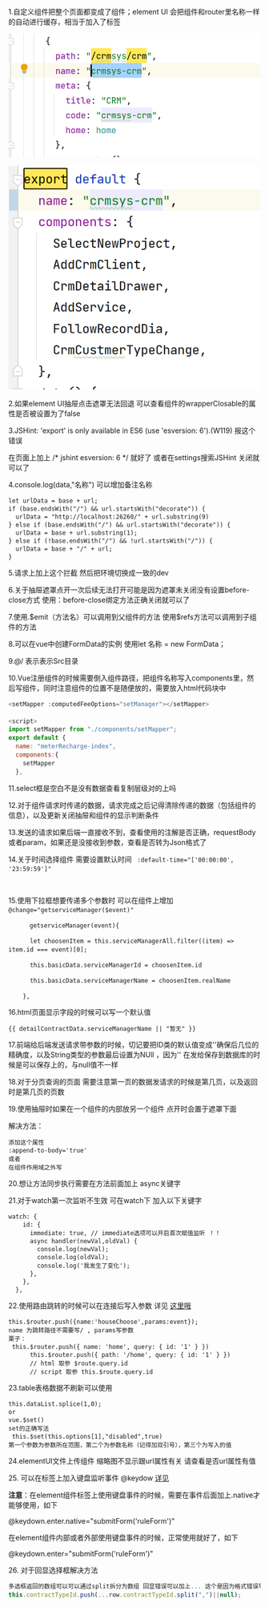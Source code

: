 
1.自定义组件把整个页面都变成了组件；element UI 会把组件和router里名称一样的自动进行缓存，相当于加入了<keep-alive >标签

![image](images/4XKzO2UMkBUTYOtiH8cDoWKW3R14sunvdLYGNJjWwOU.png)

![image](images/Kwezw8GX2cXVshRrKssehEV5E0GDEqdubVAXDIhuGsY.png)

2.如果element UI抽屉点击遮罩无法回退 可以查看组件的wrapperClosable的属性是否被设置为了false 



3.JSHint: 'export' is only available in ES6 (use 'esversion: 6').(W119) 报这个错误

在页面上加上 /\* jshint esversion: 6 \*/ 就好了 或者在settings搜索JSHint 关闭就可以了



4.console.log(data,"名称") 可以增加备注名称



```Plain Text
let urlData = base + url;
if (base.endsWith("/") && url.startsWith("decorate")) {
  urlData = "http://localhost:26260/" + url.substring(9)
} else if (base.endsWith("/") && url.startsWith("decorate")) {
  urlData = base + url.substring(1);
} else if (!base.endsWith("/") && !url.startsWith("/")) {
  urlData = base + "/" + url;
}
```
5.请求上加上这个拦截 然后把环境切换成一致的dev



6.关于抽屉遮罩点开一次后续无法打开可能是因为遮罩未关闭没有设置before-close方式 使用：before-close绑定方法正确关闭就可以了



7.使用.\$emit（方法名）可以调用到父组件的方法 使用\$refs方法可以调用到子组件的方法



8.可以在vue中创建FormData的实例 使用let 名称 = new FormData；



9.@/ 表示表示Src目录 



10.Vue注册组件的时候需要倒入组件路径，把组件名称写入components里，然后写组件，同时注意组件的位置不是随便放的，需要放入html代码块中

```javascript
<setMapper :computedFeeOptions="setManager"></setMapper>

<script>
import setMapper from "./components/setMapper";
export default {
  name: "meterRecharge-index",
  components:{
    setMapper
  },
```


11.select框是空白不是没有数据查看复制层级对的上吗



12.对于组件请求时传递的数据，请求完成之后记得清除传递的数据（包括组件的信息），以及更新关闭抽屉和组件的显示判断条件



13.发送的请求如果后端一直接收不到，查看使用的注解是否正确，requestBody或者param，如果还是没接收到参数，查看是否转为Json格式了



14.关于时间选择组件 需要设置默认时间   ` :default-time="['00:00:00', '23:59:59']"`

     

15.使用下拉框想要传递多个参数时 可以在组件上增加   `@change="getserviceManager($event)"`

  `  getserviceManager(event){`

`      let choosenItem = this.serviceManagerAll.filter((item) => item.id === event)[0];`

`      this.basicData.serviceManagerId = choosenItem.id`

`      this.basicData.serviceManagerName = choosenItem.realName`

`    },`



16.html页面显示字段的时候可以写一个默认值                     

`{{ detailContractData.serviceManagerName || "暂无" }}`



17.前端给后端发送请求带参数的时候，切记要把ID类的默认值变成''确保后几位的精确度，以及String类型的参数最后设置为NUll ，因为'' 在发给保存到数据库的时候是可以保存上的，与null值不一样



18.对于分页查询的页面 需要注意第一页的数据发请求的时候是第几页，以及返回时是第几页的页数



19.使用抽屉时如果在一个组件的内部放另一个组件 点开时会置于遮罩下面 

解决方法： 

```Plain Text
添加这个属性
:append-to-body='true'
或者 
在组件作用域之外写
```


20.想让方法同步执行需要在方法前面加上 async关键字



21.对于watch第一次监听不生效 可在watch下 加入以下关键字

```Plain Text
watch: {
    id: {
      immediate: true, // immediate选项可以开启首次赋值监听 ！！
      async handler(newVal,oldVal) {
      	console.log(newVal);
      	console.log(oldVal);
      	console.log('我发生了变化');
      },
    },
  },

```


22.使用路由跳转的时候可以在连接后写入参数 详见 [这里哦](https://blog.csdn.net/m0_49661870/article/details/121489024)

```Plain Text
this.$router.push({name:'houseChoose',params:event});
name 为跳转路径不需要写/ , params写参数
栗子：
 this.$router.push({ name: 'home', query: { id: '1' } })
      this.$router.push({ path: '/home', query: { id: '1' } })
      // html 取参 $route.query.id
      // script 取参 this.$route.query.id

```


23.table表格数据不刷新可以使用

```Plain Text
this.dataList.splice(1,0);
or
vue.$set() 
set的正确写法
 this.$set(this.options[1],"disabled",true) 
第一个参数为参数所在范围，第二个为参数名称（记得加双引号），第三个为写入的值
```


24.elementUI文件上传组件 缩略图不显示跟url属性有关 请查看是否url属性有值





25\.  可以在标签上加入键盘监听事件 @keydow [详见](https://blog.csdn.net/qq_45067263/article/details/124249828) 

**注意**：在element组件标签上使用键盘事件的时候，需要在事件后面加上.native才能够使用，如下

@keydown.enter.native="submitForm('ruleForm')"

在element组件内部或者外部使用键盘事件的时候，正常使用就好了，如下

@keydown.enter="submitForm('ruleForm')"


26\. 对于回显选择框解决方法

```javascript
多选框返回的数组可以可以通过split拆分为数组 回显错误可以加上... 这个是因为格式错误导致的 可以使用type of 查看返回数据格式
this.contractTypeId.push(...row.contractTypeId.split(",")||null);

```


